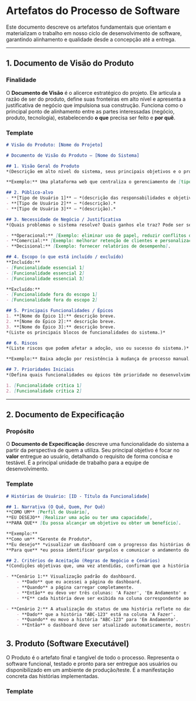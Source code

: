 # Artefatos do Processo de Software

Este documento descreve os artefatos fundamentais que orientam e materializam o trabalho em nosso ciclo de desenvolvimento de software, garantindo alinhamento e qualidade desde a concepção até a entrega.

---

## 1. Documento de Visão do Produto

### Finalidade
O **Documento de Visão** é o alicerce estratégico do projeto. Ele articula a razão de ser do produto, define suas fronteiras em alto nível e apresenta a justificativa de negócio que impulsiona sua construção. Funciona como o principal ponto de alinhamento entre as partes interessadas (negócio, produto, tecnologia), estabelecendo **o que** precisa ser feito e **por quê**.

### Template

```markdown
# Visão do Produto: [Nome do Projeto]

# Documento de Visão do Produto — [Nome do Sistema]

## 1. Visão Geral do Produto
*(Descrição em alto nível do sistema, seus principais objetivos e o problema que resolve. Destaque o diferencial ou propósito central.)*  

**Exemplo:** Uma plataforma web que centraliza o gerenciamento de [tipo de negócio], incluindo cadastro de entidades principais, configuração de serviços, agenda, histórico e controle de status.

## 2. Público-alvo
- **[Tipo de Usuário 1]** — *(descrição das responsabilidades e objetivos deste ator dentro do sistema).*  
- **[Tipo de Usuário 2]** — *(descrição).*  
- **[Tipo de Usuário 3]** — *(descrição).*  

## 3. Necessidade de Negócio / Justificativa
*(Quais problemas o sistema resolve? Quais ganhos ele traz? Pode ser separado em dimensões como Operacional, Comercial, Decisional, etc.)*  

- **Operacional:** [Exemplo: eliminar uso de papel, reduzir conflitos de horário].  
- **Comercial:** [Exemplo: melhorar retenção de clientes e personalização de atendimento].  
- **Decisional:** [Exemplo: fornecer relatórios de desempenho].  

## 4. Escopo (o que está incluído / excluído)
**Incluído:**  
- [Funcionalidade essencial 1]  
- [Funcionalidade essencial 2]  
- [Funcionalidade essencial 3]  

**Excluído:**  
- [Funcionalidade fora do escopo 1]  
- [Funcionalidade fora do escopo 2]  

## 5. Principais Funcionalidades / Épicos
1. **[Nome do Épico 1]:** descrição breve.  
2. **[Nome do Épico 2]:** descrição breve.  
3. **[Nome do Épico 3]:** descrição breve.  
*(Liste os principais blocos de funcionalidades do sistema.)*  

## 6. Riscos
*(Liste riscos que podem afetar a adoção, uso ou sucesso do sistema.)*  

**Exemplo:** Baixa adoção por resistência à mudança de processo manual.  

## 7. Prioridades Iniciais
*(Defina quais funcionalidades ou épicos têm prioridade no desenvolvimento inicial.)*  

1. [Funcionalidade crítica 1]  
2. [Funcionalidade crítica 2]  


```

---

## 2. Documento de Expecificação

### Propósito
O **Documento de Expecificação** descreve uma funcionalidade do sistema a partir da perspectiva de quem a utiliza. Seu principal objetivo é focar no **valor** entregue ao usuário, detalhando o requisito de forma concisa e testável. É a principal unidade de trabalho para a equipe de desenvolvimento.

### Template

```markdown
# Histórias de Usuário: [ID - Título da Funcionalidade]

## 1. Narrativa (O Quê, Quem, Por Quê)
**COMO UM** [Perfil de Usuário],
**EU DESEJO** [Realizar uma ação ou ter uma capacidade],
**PARA QUE** [Eu possa alcançar um objetivo ou obter um benefício].

**Exemplo:**
**Como um** *Gerente de Produto*,
**Eu desejo** *visualizar um dashboard com o progresso das histórias de usuário por status (A Fazer, Em Andamento, Concluído)*,
**Para que** *eu possa identificar gargalos e comunicar o andamento do projeto com mais clareza*.

## 2. Critérios de Aceitação (Regras de Negócio e Cenários)
*(Condições objetivas que, uma vez atendidas, confirmam que a história foi implementada corretamente. São a base para os testes de qualidade.)*

- **Cenário 1:** Visualização padrão do dashboard.
    - **Dado** que eu acessei a página do dashboard.
    - **Quando** a página carregar completamente.
    - **Então** eu devo ver três colunas: 'A Fazer', 'Em Andamento' e 'Concluído'.
    - **E** cada história deve ser exibida na coluna correspondente ao seu status atual.

- **Cenário 2:** A atualização do status de uma história reflete no dashboard.
    - **Dado** que a história "ABC-123" está na coluna 'A Fazer'.
    - **Quando** eu movo a história "ABC-123" para 'Em Andamento'.
    - **Então** o dashboard deve ser atualizado automaticamente, mostrando "ABC-123" na coluna 'Em Andamento'.
```

## 3. Produto (Software Executável)

O Produto é o artefato final e tangível de todo o processo. Representa o software funcional, testado e pronto para ser entregue aos usuários ou disponibilizado em um ambiente de produção/teste. É a manifestação concreta das histórias implementadas.

### Template

```markdown
```
